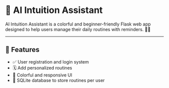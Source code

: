 # 🎨 AI Intuition Assistant

AI Intuition Assistant is a colorful and beginner-friendly Flask web app designed to help users manage their daily routines with reminders. 🧠🔔

---

## 🌟 Features
- ✅ User registration and login system
- 🗓 Add personalized routines
- 🎨 Colorful and responsive UI
- 💾 SQLite database to store routines per user

